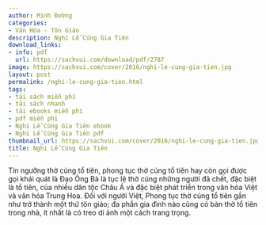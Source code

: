 ```yaml
---
author: Minh Đường
categories:
- Văn Hóa - Tôn Giáo
description: Nghi Lễ Cúng Gia Tiên
download_links:
- info: pdf
  url: https://sachvui.com/download/pdf/2787
image: https://sachvui.com/cover/2016/nghi-le-cung-gia-tien.jpg
layout: post
permalink: /nghi-le-cung-gia-tien.html
tags:
- tải sách miễn phí
- tải sách nhanh
- tải ebooks miễn phí
- pdf miễn phí
- Nghi Lễ Cúng Gia Tiên ebook
- Nghi Lễ Cúng Gia Tiên pdf
thumbnail_url: https://sachvui.com/cover/2016/nghi-le-cung-gia-tien.jpg
title: Nghi Lễ Cúng Gia Tiên
---
```


 <div class="item-desc text-justify"> <p>Tín ngưỡng thờ cúng tổ tiên, phong tục thờ cúng tổ tiên hay còn gọi được gọi khái quát là Đạo Ông Bà là tục lệ thờ cúng những người đã chết, đặc biệt là tổ tiên, của nhiều dân tộc Châu Á và đặc biệt phát triển trong văn hóa Việt và văn hóa Trung Hoa. Đối với người Việt, Phong tục thờ cúng tổ tiên gần như trở thành một thứ tôn giáo; đa phần gia đình nào cũng có bàn thờ tổ tiên trong nhà, ít nhất là có treo di ảnh một cách trang trọng.</p> </div>